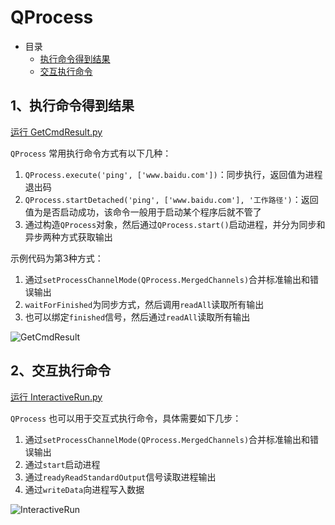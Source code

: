 # QProcess

- 目录
  - [执行命令得到结果](#1执行命令得到结果)
  - [交互执行命令](#2交互执行命令)

## 1、执行命令得到结果

[运行 GetCmdResult.py](GetCmdResult.py)

`QProcess` 常用执行命令方式有以下几种：

1. `QProcess.execute('ping', ['www.baidu.com'])`：同步执行，返回值为进程退出码
2. `QProcess.startDetached('ping', ['www.baidu.com'], '工作路径')`：返回值为是否启动成功，该命令一般用于启动某个程序后就不管了
3. 通过构造`QProcess`对象，然后通过`QProcess.start()`启动进程，并分为同步和异步两种方式获取输出

示例代码为第3种方式：

1. 通过`setProcessChannelMode(QProcess.MergedChannels)`合并标准输出和错误输出
2. `waitForFinished`为同步方式，然后调用`readAll`读取所有输出
3. 也可以绑定`finished`信号，然后通过`readAll`读取所有输出

![GetCmdResult](ScreenShot/GetCmdResult.gif)

## 2、交互执行命令

[运行 InteractiveRun.py](InteractiveRun.py)

`QProcess` 也可以用于交互式执行命令，具体需要如下几步：

1. 通过`setProcessChannelMode(QProcess.MergedChannels)`合并标准输出和错误输出
2. 通过`start`启动进程
3. 通过`readyReadStandardOutput`信号读取进程输出
4. 通过`writeData`向进程写入数据

![InteractiveRun](ScreenShot/InteractiveRun.gif)
